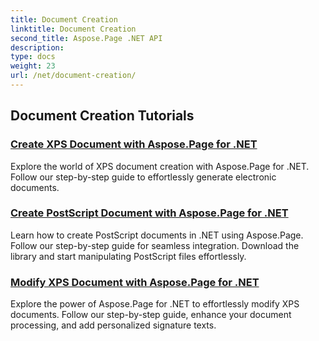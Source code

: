 ```yaml
---
title: Document Creation
linktitle: Document Creation
second_title: Aspose.Page .NET API
description: 
type: docs
weight: 23
url: /net/document-creation/
---
```


## Document Creation Tutorials
### [Create XPS Document with Aspose.Page for .NET](./create-xps-document/)
Explore the world of XPS document creation with Aspose.Page for .NET. Follow our step-by-step guide to effortlessly generate electronic documents.
### [Create PostScript Document with Aspose.Page for .NET](./create-postscript-document/)
Learn how to create PostScript documents in .NET using Aspose.Page. Follow our step-by-step guide for seamless integration. Download the library and start manipulating PostScript files effortlessly.
### [Modify XPS Document with Aspose.Page for .NET](./modify-xps-document/)
Explore the power of Aspose.Page for .NET to effortlessly modify XPS documents. Follow our step-by-step guide, enhance your document processing, and add personalized signature texts.